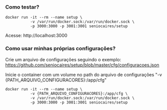 ### Como testar?

```
docker run -it --rm --name setup \
           -v /var/run/docker.sock:/var/run/docker.sock \
           -p 3000:3000 -p 3001:3001 seniocaires/setup

```
Acesse: http://localhost:3000


### Como usar minhas próprias configurações?

Crie um arquivo de configurações seguindo o exemplo: https://github.com/seniocaires/setup/blob/master/cfg/configuracoes.json

Inicie o container com um volume no path do arquivo de configurações "-v {PATH_ARQUIVO_CONFIGURACORES}:/app/cfg"

```
docker run -it --rm --name setup \
           -v {PATH_ARQUIVO_CONFIGURACORES}:/app/cfg \
           -v /var/run/docker.sock:/var/run/docker.sock \
           -p 3000:3000 -p 3001:3001 seniocaires/setup

```